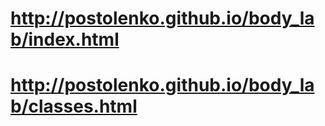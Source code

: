 # http://postolenko.github.io/body_lab/index.html
# http://postolenko.github.io/body_lab/classes.html